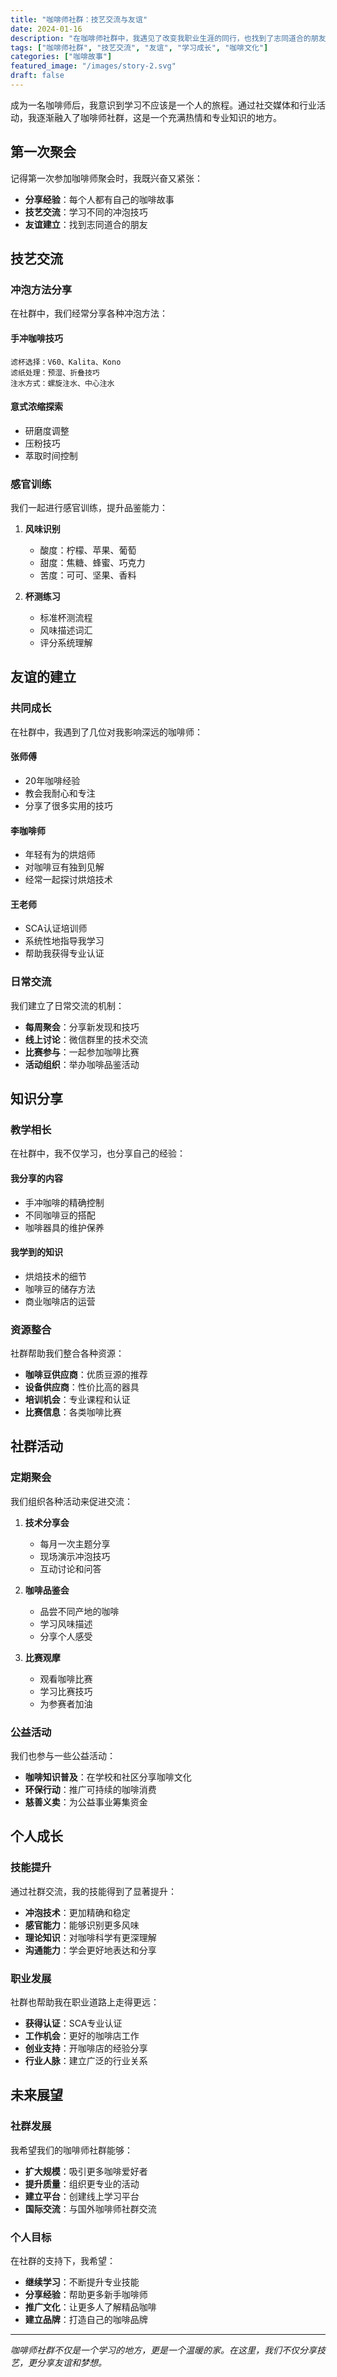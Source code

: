 ```yaml
---
title: "咖啡师社群：技艺交流与友谊"
date: 2024-01-16
description: "在咖啡师社群中，我遇见了改变我职业生涯的同行，也找到了志同道合的朋友"
tags: ["咖啡师社群", "技艺交流", "友谊", "学习成长", "咖啡文化"]
categories: ["咖啡故事"]
featured_image: "/images/story-2.svg"
draft: false
---
```


成为一名咖啡师后，我意识到学习不应该是一个人的旅程。通过社交媒体和行业活动，我逐渐融入了咖啡师社群，这是一个充满热情和专业知识的地方。

## 第一次聚会

记得第一次参加咖啡师聚会时，我既兴奋又紧张：

- **分享经验**：每个人都有自己的咖啡故事
- **技艺交流**：学习不同的冲泡技巧
- **友谊建立**：找到志同道合的朋友

## 技艺交流

### 冲泡方法分享

在社群中，我们经常分享各种冲泡方法：

#### 手冲咖啡技巧
```
滤杯选择：V60、Kalita、Kono
滤纸处理：预湿、折叠技巧
注水方式：螺旋注水、中心注水
```

#### 意式浓缩探索
- 研磨度调整
- 压粉技巧
- 萃取时间控制

### 感官训练

我们一起进行感官训练，提升品鉴能力：

1. **风味识别**
   - 酸度：柠檬、苹果、葡萄
   - 甜度：焦糖、蜂蜜、巧克力
   - 苦度：可可、坚果、香料

2. **杯测练习**
   - 标准杯测流程
   - 风味描述词汇
   - 评分系统理解

## 友谊的建立

### 共同成长

在社群中，我遇到了几位对我影响深远的咖啡师：

#### 张师傅
- 20年咖啡经验
- 教会我耐心和专注
- 分享了很多实用的技巧

#### 李咖啡师
- 年轻有为的烘焙师
- 对咖啡豆有独到见解
- 经常一起探讨烘焙技术

#### 王老师
- SCA认证培训师
- 系统性地指导我学习
- 帮助我获得专业认证

### 日常交流

我们建立了日常交流的机制：

- **每周聚会**：分享新发现和技巧
- **线上讨论**：微信群里的技术交流
- **比赛参与**：一起参加咖啡比赛
- **活动组织**：举办咖啡品鉴活动

## 知识分享

### 教学相长

在社群中，我不仅学习，也分享自己的经验：

#### 我分享的内容
- 手冲咖啡的精确控制
- 不同咖啡豆的搭配
- 咖啡器具的维护保养

#### 我学到的知识
- 烘焙技术的细节
- 咖啡豆的储存方法
- 商业咖啡店的运营

### 资源整合

社群帮助我们整合各种资源：

- **咖啡豆供应商**：优质豆源的推荐
- **设备供应商**：性价比高的器具
- **培训机会**：专业课程和认证
- **比赛信息**：各类咖啡比赛

## 社群活动

### 定期聚会

我们组织各种活动来促进交流：

1. **技术分享会**
   - 每月一次主题分享
   - 现场演示冲泡技巧
   - 互动讨论和问答

2. **咖啡品鉴会**
   - 品尝不同产地的咖啡
   - 学习风味描述
   - 分享个人感受

3. **比赛观摩**
   - 观看咖啡比赛
   - 学习比赛技巧
   - 为参赛者加油

### 公益活动

我们也参与一些公益活动：

- **咖啡知识普及**：在学校和社区分享咖啡文化
- **环保行动**：推广可持续的咖啡消费
- **慈善义卖**：为公益事业筹集资金

## 个人成长

### 技能提升

通过社群交流，我的技能得到了显著提升：

- **冲泡技术**：更加精确和稳定
- **感官能力**：能够识别更多风味
- **理论知识**：对咖啡科学有更深理解
- **沟通能力**：学会更好地表达和分享

### 职业发展

社群也帮助我在职业道路上走得更远：

- **获得认证**：SCA专业认证
- **工作机会**：更好的咖啡店工作
- **创业支持**：开咖啡店的经验分享
- **行业人脉**：建立广泛的行业关系

## 未来展望

### 社群发展

我希望我们的咖啡师社群能够：

- **扩大规模**：吸引更多咖啡爱好者
- **提升质量**：组织更专业的活动
- **建立平台**：创建线上学习平台
- **国际交流**：与国外咖啡师社群交流

### 个人目标

在社群的支持下，我希望：

- **继续学习**：不断提升专业技能
- **分享经验**：帮助更多新手咖啡师
- **推广文化**：让更多人了解精品咖啡
- **建立品牌**：打造自己的咖啡品牌

---

*咖啡师社群不仅是一个学习的地方，更是一个温暖的家。在这里，我们不仅分享技艺，更分享友谊和梦想。* 